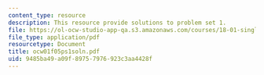 ```yaml
---
content_type: resource
description: This resource provide solutions to problem set 1.
file: https://ol-ocw-studio-app-qa.s3.amazonaws.com/courses/18-01-single-variable-calculus-fall-2005/9485ba49a09f89757976923c3aa4428f_ocw01f05ps1soln.pdf
file_type: application/pdf
resourcetype: Document
title: ocw01f05ps1soln.pdf
uid: 9485ba49-a09f-8975-7976-923c3aa4428f
---
```

